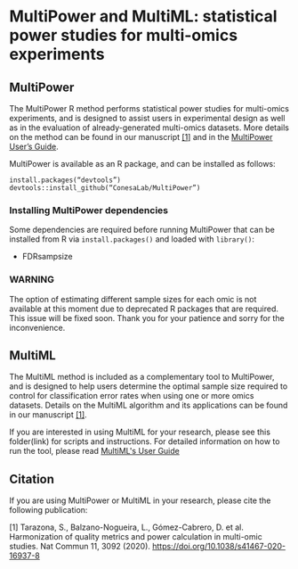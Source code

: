 # MultiPower and MultiML: statistical power studies for multi-omics experiments

## MultiPower

The MultiPower R method performs statistical power studies for multi-omics experiments, 
and is designed to assist users in experimental design as well as in the evaluation of already-generated multi-omics datasets. 
More details on the method can be found in our manuscript [[1]](#1) and in the 
[MultiPower User’s Guide](https://github.com/ConesaLab/MultiPower/blob/master/MultiPowerUsersGuide_v1.pdf).

MultiPower is available as an R package, and can be installed as follows:

```
install.packages(“devtools”)
devtools::install_github(“ConesaLab/MultiPower”)
```

### Installing MultiPower dependencies

Some dependencies are required before running MultiPower that can be installed from R via 
`install.packages()` and loaded with `library()`:

- FDRsampsize


### WARNING

The option of estimating different sample sizes for each omic is not available at this
moment due to deprecated R packages that are required. This issue will be fixed soon. Thank
you for your patience and sorry for the inconvenience.





## MultiML

The MultiML method is included as a complementary tool to MultiPower, 
and is designed to help users determine the optimal sample size required to control for 
classification error rates when using one or more omics datasets. 
Details on the MultiML algorithm and its applications can be found in our manuscript [[1]](#1). 

If you are interested in using MultiML for your research, please see this folder(link) 
for scripts and instructions. For detailed information on how to run the tool, please read 
[MultiML's  User Guide](https://github.com/ConesaLab/MultiPower/blob/master/MultiPower_UsersGuide.pdf)



## Citation

If you are using MultiPower or MultiML in your research, please cite the following publication:

<a id="1">[1]</a>
Tarazona, S., Balzano-Nogueira, L., Gómez-Cabrero, D. et al. 
Harmonization of quality metrics and power calculation in multi-omic studies. 
Nat Commun 11, 3092 (2020). https://doi.org/10.1038/s41467-020-16937-8 


